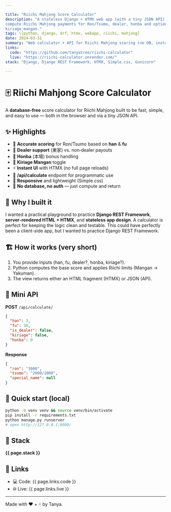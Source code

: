 ```yaml
---

title: "Riichi Mahjong Score Calculator"
description: "A stateless Django + HTMX web app (with a tiny JSON API) to
compute Riichi Mahjong payments for Ron/Tsumo, dealer, honba and optional
kiriage mangan."
tags: \[python, django, drf, htmx, webapp, riichi, mahjong]
date: 2024-03-31
summary: "Web calculator + API for Riichi Mahjong scoring (no DB, instant results)."
links:
  code: "https://github.com/tanyatree/riichi-calculator"
  live: "https://riichi-calculator.onrender.com/"
stack: "Django, Django REST Framework, HTMX, Simple.css, Gunicorn"

---
```


# 🀄 Riichi Mahjong Score Calculator

A **database‑free** score calculator for Riichi Mahjong built to be fast,
simple, and easy to use — both in the browser and via a tiny JSON API.

## ✨ Highlights

* 🧮 **Accurate scoring** for Ron/Tsumo based on **han** & **fu**
* 👑 **Dealer support** (東家) vs. non‑dealer payouts
* 🎲 **Honba** (本場) bonus handling
* 🔼 **Kiriage Mangan** toggle
* ⚡ **Instant UI** with HTMX (no full page reloads)
* 🔌 **/api/calculate** endpoint for programmatic use
* 📱 **Responsive** and lightweight (Simple.css)
* 🚫 **No database, no auth** — just compute and return

## 🧠 Why I built it

I wanted a practical playground to practice **Django REST Framework**,
**server‑rendered HTML + HTMX**, and **stateless app design**. A calculator
is perfect for keeping the logic clean and testable. This could have perfectly
been a client-side app, but I wanted to practice Django REST Framework.

## 🏗️ How it works (very short)

1. You provide inputs (han, fu, dealer?, honba, kiriage?).
2. Python computes the base score and applies Riichi limits (Mangan → Yakuman).
3. The view returns either an HTML fragment (HTMX) or JSON (API).

## 📡 Mini API

**POST** `/api/calculate/`

```json
{
  "han": 3,
  "fu": 30,
  "is_dealer": false,
  "kiriage": false,
  "honba": 0
}
```

**Response**

```json
{
  "ron": "3900",
  "tsumo": "2000/1000",
  "special_name": null
}
```

## 🚀 Quick start (local)

```bash
python -m venv venv && source venv/bin/activate
pip install -r requirements.txt
python manage.py runserver
# open http://127.0.0.1:8000/
```

## 🧱 Stack

**{{ page.stack }}**

## 🔗 Links

* 💻 Code: {{ page.links.code }}
* 🌐 Live: {{ page.links.live }}

***

Made with ❤️ + 🀄  by Tanya.
